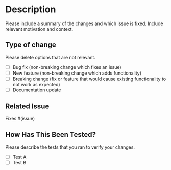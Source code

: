 # Description

Please include a summary of the changes and which issue is fixed. Include relevant motivation and context.

## Type of change

Please delete options that are not relevant.

- [ ] Bug fix (non-breaking change which fixes an issue)
- [ ] New feature (non-breaking change which adds functionality)
- [ ] Breaking change (fix or feature that would cause existing functionality to not work as expected)
- [ ] Documentation update

## Related Issue

Fixes #(issue)

## How Has This Been Tested?

Please describe the tests that you ran to verify your changes.

- [ ] Test A
- [ ] Test B
